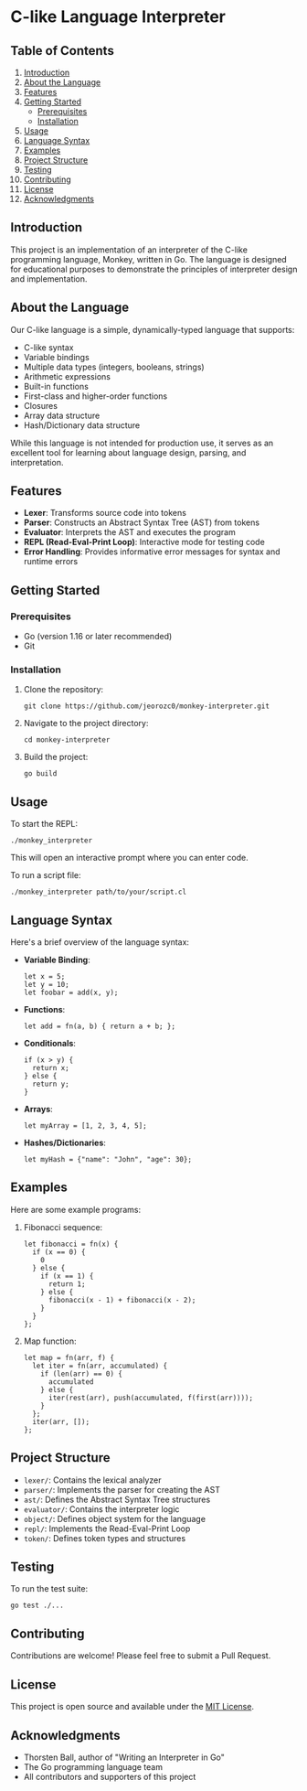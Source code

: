 # C-like Language Interpreter

## Table of Contents
1. [Introduction](#introduction)
2. [About the Language](#about-the-language)
3. [Features](#features)
4. [Getting Started](#getting-started)
   - [Prerequisites](#prerequisites)
   - [Installation](#installation)
5. [Usage](#usage)
6. [Language Syntax](#language-syntax)
7. [Examples](#examples)
8. [Project Structure](#project-structure)
9. [Testing](#testing)
10. [Contributing](#contributing)
11. [License](#license)
12. [Acknowledgments](#acknowledgments)

## Introduction

This project is an implementation of an interpreter of the C-like programming language, Monkey, written in Go. The language is designed for educational purposes to demonstrate the principles of interpreter design and implementation.

## About the Language

Our C-like language is a simple, dynamically-typed language that supports:

- C-like syntax
- Variable bindings
- Multiple data types (integers, booleans, strings)
- Arithmetic expressions
- Built-in functions
- First-class and higher-order functions
- Closures
- Array data structure
- Hash/Dictionary data structure

While this language is not intended for production use, it serves as an excellent tool for learning about language design, parsing, and interpretation.

## Features

- **Lexer**: Transforms source code into tokens
- **Parser**: Constructs an Abstract Syntax Tree (AST) from tokens
- **Evaluator**: Interprets the AST and executes the program
- **REPL (Read-Eval-Print Loop)**: Interactive mode for testing code
- **Error Handling**: Provides informative error messages for syntax and runtime errors

## Getting Started

### Prerequisites

- Go (version 1.16 or later recommended)
- Git

### Installation

1. Clone the repository:
   ```
   git clone https://github.com/jeorozc0/monkey-interpreter.git
   ```
2. Navigate to the project directory:
   ```
   cd monkey-interpreter
   ```
3. Build the project:
   ```
   go build
   ```

## Usage

To start the REPL:

```
./monkey_interpreter
```

This will open an interactive prompt where you can enter code.

To run a script file:

```
./monkey_interpreter path/to/your/script.cl
```

## Language Syntax

Here's a brief overview of the language syntax:

- **Variable Binding**:
  ```
  let x = 5;
  let y = 10;
  let foobar = add(x, y);
  ```

- **Functions**:
  ```
  let add = fn(a, b) { return a + b; };
  ```

- **Conditionals**:
  ```
  if (x > y) {
    return x;
  } else {
    return y;
  }
  ```

- **Arrays**:
  ```
  let myArray = [1, 2, 3, 4, 5];
  ```

- **Hashes/Dictionaries**:
  ```
  let myHash = {"name": "John", "age": 30};
  ```

## Examples

Here are some example programs:

1. Fibonacci sequence:
   ```
   let fibonacci = fn(x) {
     if (x == 0) {
       0
     } else {
       if (x == 1) {
         return 1;
       } else {
         fibonacci(x - 1) + fibonacci(x - 2);
       }
     }
   };
   ```

2. Map function:
   ```
   let map = fn(arr, f) {
     let iter = fn(arr, accumulated) {
       if (len(arr) == 0) {
         accumulated
       } else {
         iter(rest(arr), push(accumulated, f(first(arr))));
       }
     };
     iter(arr, []);
   };
   ```

## Project Structure

- `lexer/`: Contains the lexical analyzer
- `parser/`: Implements the parser for creating the AST
- `ast/`: Defines the Abstract Syntax Tree structures
- `evaluator/`: Contains the interpreter logic
- `object/`: Defines object system for the language
- `repl/`: Implements the Read-Eval-Print Loop
- `token/`: Defines token types and structures

## Testing

To run the test suite:

```
go test ./...
```

## Contributing

Contributions are welcome! Please feel free to submit a Pull Request.

## License

This project is open source and available under the [MIT License](LICENSE).

## Acknowledgments
- Thorsten Ball, author of "Writing an Interpreter in Go"
- The Go programming language team
- All contributors and supporters of this project
